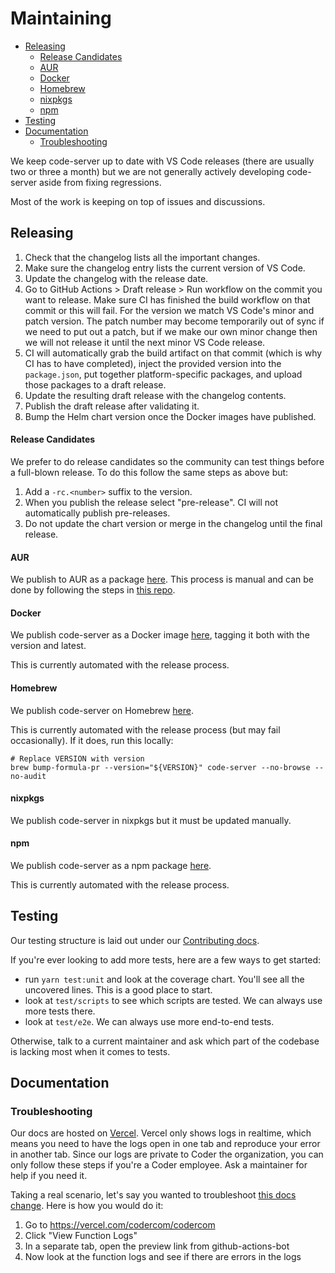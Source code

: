 <!-- prettier-ignore-start -->
<!-- START doctoc generated TOC please keep comment here to allow auto update -->
<!-- DON'T EDIT THIS SECTION, INSTEAD RE-RUN doctoc TO UPDATE -->
# Maintaining

- [Releasing](#releasing)
    - [Release Candidates](#release-candidates)
    - [AUR](#aur)
    - [Docker](#docker)
    - [Homebrew](#homebrew)
    - [nixpkgs](#nixpkgs)
    - [npm](#npm)
- [Testing](#testing)
- [Documentation](#documentation)
  - [Troubleshooting](#troubleshooting)

<!-- END doctoc generated TOC please keep comment here to allow auto update -->
<!-- prettier-ignore-end -->

We keep code-server up to date with VS Code releases (there are usually two or
three a month) but we are not generally actively developing code-server aside
from fixing regressions.

Most of the work is keeping on top of issues and discussions.

## Releasing

1. Check that the changelog lists all the important changes.
2. Make sure the changelog entry lists the current version of VS Code.
3. Update the changelog with the release date.
4. Go to GitHub Actions > Draft release > Run workflow on the commit you want to
   release. Make sure CI has finished the build workflow on that commit or this
   will fail. For the version we match VS Code's minor and patch version. The
   patch number may become temporarily out of sync if we need to put out a
   patch, but if we make our own minor change then we will not release it until
   the next minor VS Code release.
5. CI will automatically grab the build artifact on that commit (which is why CI
   has to have completed), inject the provided version into the `package.json`,
   put together platform-specific packages, and upload those packages to a draft
   release.
6. Update the resulting draft release with the changelog contents.
7. Publish the draft release after validating it.
8. Bump the Helm chart version once the Docker images have published.

#### Release Candidates

We prefer to do release candidates so the community can test things before a
full-blown release. To do this follow the same steps as above but:

1. Add a `-rc.<number>` suffix to the version.
2. When you publish the release select "pre-release". CI will not automatically
   publish pre-releases.
3. Do not update the chart version or merge in the changelog until the final
   release.

#### AUR

We publish to AUR as a package [here](https://aur.archlinux.org/packages/code-server/). This process is manual and can be done by following the steps in [this repo](https://github.com/nxpkg/code-server-aur).

#### Docker

We publish code-server as a Docker image [here](https://hub.docker.com/r/codercom/code-server), tagging it both with the version and latest.

This is currently automated with the release process.

#### Homebrew

We publish code-server on Homebrew [here](https://github.com/Homebrew/homebrew-core/blob/master/Formula/code-server.rb).

This is currently automated with the release process (but may fail occasionally). If it does, run this locally:

```shell
# Replace VERSION with version
brew bump-formula-pr --version="${VERSION}" code-server --no-browse --no-audit
```

#### nixpkgs

We publish code-server in nixpkgs but it must be updated manually.

#### npm

We publish code-server as a npm package [here](https://www.npmjs.com/package/code-server/v/latest).

This is currently automated with the release process.

## Testing

Our testing structure is laid out under our [Contributing docs](https://coder.com/docs/code-server/latest/CONTRIBUTING#test).

If you're ever looking to add more tests, here are a few ways to get started:

- run `yarn test:unit` and look at the coverage chart. You'll see all the
  uncovered lines. This is a good place to start.
- look at `test/scripts` to see which scripts are tested. We can always use more
  tests there.
- look at `test/e2e`. We can always use more end-to-end tests.

Otherwise, talk to a current maintainer and ask which part of the codebase is
lacking most when it comes to tests.

## Documentation

### Troubleshooting

Our docs are hosted on [Vercel](https://vercel.com/). Vercel only shows logs in
realtime, which means you need to have the logs open in one tab and reproduce
your error in another tab. Since our logs are private to Coder the organization,
you can only follow these steps if you're a Coder employee. Ask a maintainer for
help if you need it.

Taking a real scenario, let's say you wanted to troubleshoot [this docs
change](https://github.com/nxpkg/code-server/pull/4042). Here is how you would
do it:

1. Go to https://vercel.com/codercom/codercom
2. Click "View Function Logs"
3. In a separate tab, open the preview link from github-actions-bot
4. Now look at the function logs and see if there are errors in the logs
